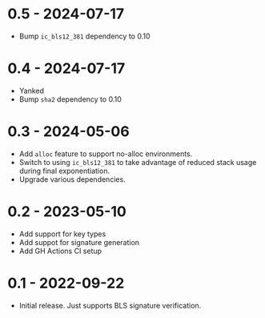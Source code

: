
# 0.5 - 2024-07-17

* Bump `ic_bls12_381` dependency to 0.10

# 0.4 - 2024-07-17

* Yanked
* Bump `sha2` dependency to 0.10

# 0.3 - 2024-05-06

* Add `alloc` feature to support no-alloc environments.
* Switch to using `ic_bls12_381` to take advantage of reduced stack
  usage during final exponentiation.
* Upgrade various dependencies.

# 0.2 - 2023-05-10

* Add support for key types
* Add suppot for signature generation
* Add GH Actions CI setup

# 0.1 - 2022-09-22

* Initial release. Just supports BLS signature verification.
